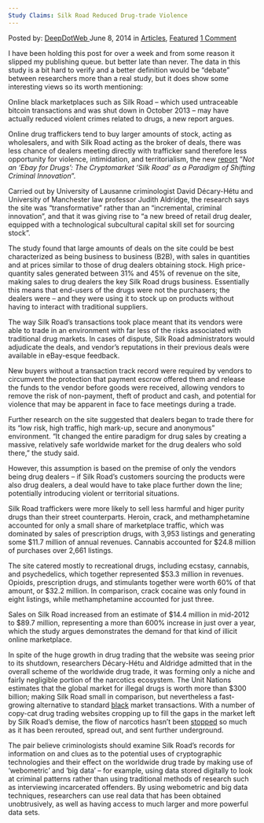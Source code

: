 ```yaml
---
Study Claims: Silk Road Reduced Drug-trade Violence
---
```

<article class="post-listing post-5885 post type-post status-publish format-standard has-post-thumbnail hentry category-articles category-deepdot-news tag-claims tag-drugtrade tag-reduced tag-road tag-silk tag-study tag-violence">
    <div class="post-inner">
    <p class="post-meta">
    <span>Posted by: <a href="https://www.deepdotweb.com/author/admin/" title="">DeepDotWeb </a></span>
    <span>June 8, 2014</span>
    <span>in <a href="https://www.deepdotweb.com/category/articles/" rel="category tag">Articles</a>, <a href="https://www.deepdotweb.com/category/deepdot-news/" rel="category tag">Featured</a></span>
    <span><a href="https://www.deepdotweb.com/2014/06/08/study-claims-silk-road-reduced-drug-trade-violence/#comments">1 Comment</a></span>
    </p>
    <div class="clear"></div>
    <div class="entry">
    <p>I have been holding this post for over a week and from some reason it slipped my publishing queue. but better late than never. The data in this study is a bit hard to verify and a better definition would be &#8220;debate&#8221; between researchers more than a real study, but it does show some interesting views so its worth mentioning:</p>
    <p>Online black marketplaces such as Silk Road – which used untraceable bitcoin transactions and was shut down in October 2013 – may have actually reduced violent crimes related to drugs, a new report argues.</p>
    <p>Online drug traffickers tend to buy larger amounts of stock, acting as wholesalers, and with Silk Road acting as the broker of deals, there was less chance of dealers meeting directly with trafficker sand therefore less opportunity for violence, intimidation, and territorialism, the new <a href="http://papers.ssrn.com/sol3/papers.cfm?abstract_id=2436643">report</a> “<em>Not an ‘Ebay for Drugs’: The Cryptomarket ‘Silk Road’ as a Paradigm of Shifting Criminal Innovation</em>”.</p>
    <p>Carried out by University of Lausanne criminologist David Décary-Hétu and University of Manchester law professor Judith Aldridge, the research says the site was “transformative” rather than an “incremental, criminal innovation”, and that it was giving rise to “a new breed of retail drug dealer, equipped with a technological subcultural capital skill set for sourcing stock”.</p>
    <p>The study found that large amounts of deals on the site could be best characterized as being business to business (B2B), with sales in quantities and at prices similar to those of drug dealers obtaining stock. High price-quantity sales generated between 31% and 45% of revenue on the site, making sales to drug dealers the key Silk Road drugs business. Essentially this means that end-users of the drugs were not the purchasers; the dealers were – and they were using it to stock up on products without having to interact with traditional suppliers.</p>
    <p>The way Silk Road’s transactions took place meant that its vendors were able to trade in an environment with far less of the risks associated with traditional drug markets. In cases of dispute, Silk Road administrators would adjudicate the deals, and vendor’s reputations in their previous deals were available in eBay-esque feedback.</p>
    <p>New buyers without a transaction track record were required by vendors to circumvent the protection that payment escrow offered them and release the funds to the vendor before goods were received, allowing vendors to remove the risk of non-payment, theft of product and cash, and potential for violence that may be apparent in face to face meetings during a trade.</p>
    <p>Further research on the site suggested that dealers began to trade there for its “low risk, high traffic, high mark-up, secure and anonymous” environment. “It changed the entire paradigm for drug sales by creating a massive, relatively safe worldwide market for the drug dealers who sold there,” the study said.</p>
    <p>However, this assumption is based on the premise of only the vendors being drug dealers – if Silk Road’s customers sourcing the products were also drug dealers, a deal would have to take place further down the line; potentially introducing violent or territorial situations.</p>
    <p>Silk Road traffickers were more likely to sell less harmful and higer purity drugs than their street counterparts. Heroin, crack, and methamphetamine accounted for only a small share of marketplace traffic, which was dominated by sales of prescription drugs, with 3,953 listings and generating some $11.7 million of annual revenues. Cannabis accounted for $24.8 million of purchases over 2,661 listings.</p>
    <p>The site catered mostly to recreational drugs, including ecstasy, cannabis, and psychedelics, which together represented $53.3 million in revenues. Opioids, prescription drugs, and stimulants together were worth 60% of that amount, or $32.2 million. In comparison, crack cocaine was only found in eight listings, while methamphetamine accounted for just three.</p>
    <p>Sales on Silk Road increased from an estimate of $14.4 million in mid-2012 to $89.7 million, representing a more than 600% increase in just over a year, which the study argues demonstrates the demand for that kind of illicit online marketplace.</p>
    <p>In spite of the huge growth in drug trading that the website was seeing prior to its shutdown, researchers Décary-Hétu and Aldridge admitted that in the overall scheme of the worldwide drug trade, it was forming only a niche and fairly negligible portion of the narcotics ecosystem. The Unit Nations estimates that the global market for illegal drugs is worth more than $300 billion; making Silk Road small in comparison, but nevertheless a fast-growing alternative to standard <a href="http://www.aljazeera.com/news/europe/2014/05/global-war-drugs-failure-lse-nobel-prize-201456212727317668.html">black</a> market transactions. With a number of copy-cat drug trading websites cropping up to fill the gaps in the market left by Silk Road’s demise, the flow of narcotics hasn’t been <a href="http://www.deepdotweb.com/2014/05/12/darknetmarkets-listing-count-is-booming-53917/">stopped</a> so much as it has been rerouted, spread out, and sent further underground.</p>
    <p>The pair believe criminologists should examine Silk Road’s records for information on and clues as to the potential uses of cryptographic technologies and their effect on the worldwide drug trade by making use of ‘webometric’ and ‘big data’ – for example, using data stored digitally to look at criminal patterns rather than using traditional methods of research such as interviewing incarcerated offenders. By using webometric and big data techniques, researchers can use real data that has been obtained unobtrusively, as well as having access to much larger and more powerful data sets.</p>
    </div>
    <span style="display:none"><a href="https://www.deepdotweb.com/tag/claims/" rel="tag">claims</a> <a href="https://www.deepdotweb.com/tag/drugtrade/" rel="tag">drugtrade</a> <a href="https://www.deepdotweb.com/tag/reduced/" rel="tag">reduced</a> <a href="https://www.deepdotweb.com/tag/road/" rel="tag">road</a> <a href="https://www.deepdotweb.com/tag/silk/" rel="tag">silk</a> <a href="https://www.deepdotweb.com/tag/study/" rel="tag">study</a> <a href="https://www.deepdotweb.com/tag/violence/" rel="tag">violence</a></span> <span style="display:none" class="updated">2014-06-08</span>
    <div style="display:none" class="vcard author" itemprop="author" itemscope itemtype="http://schema.org/Person"><strong class="fn" itemprop="name"><a href="https://www.deepdotweb.com/author/admin/" title="Posts by DeepDotWeb" rel="author">DeepDotWeb</a></strong></div>
    </div>
</article>

